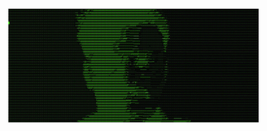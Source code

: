 <p align="center"><img src="https://github.com/skmdab/skmdab/blob/5d4014ac501c327e8f8da6cd87721f7b966a538e/matrix.jpg" alt="Bt"

